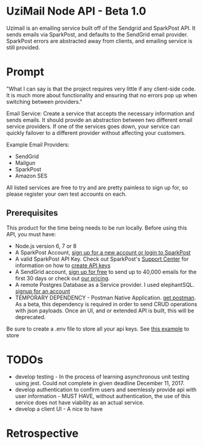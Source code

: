 # UziMail Node API - Beta 1.0

Uzimail is an emailing service built off of the Sendgrid and SparkPost API. It
sends emails via SparkPost, and defaults to the SendGrid email provider.
SparkPost errors are abstracted away from clients, and emailing service is still
provided.

# Prompt

"What I can say is that the project requires very little if any client-side
code. It is much more about functionality and ensuring that no errors pop up
when switching between providers."

Email Service: Create a service that accepts the necessary information and sends
emails. It should provide an abstraction between two different email service
providers. If one of the services goes down, your service can quickly failover
to a different provider without affecting your customers.

Example Email Providers:

* SendGrid
* Mailgun
* SparkPost
* Amazon SES

All listed services are free to try and are pretty painless to sign up for, so
please register your own test accounts on each.

## Prerequisites

This product for the time being needs to be run locally. Before using this API,
you must have:

* Node.js version 6, 7 or 8
* A SparkPost Account,
  [sign up for a new account or login to SparkPost](https://app.sparkpost.com/)
* A valid SparkPost API Key. Check out SparkPost's
  [Support Center](https://support.sparkpost.com/) for information on how to
  [create API keys](https://support.sparkpost.com/customer/portal/articles/1933377-create-api-keys)
* A SendGrid account,
  [sign up for free](https://sendgrid.com/free?source=sendgrid-nodejs) to send
  up to 40,000 emails for the first 30 days or check out
  [our pricing](https://sendgrid.com/pricing?source=sendgrid-nodejs).
* A remote Postgres Database as a Service provider. I used elephantSQL.
  [signup for an account](https://customer.elephantsql.com/login)
* TEMPORARY DEPENDENCY - Postman Native Application.
  [get postman](https://www.getpostman.com/). As a beta, this dependency is
  required in order to send CRUD operations with json payloads. Once an UI, and
  or extended API is built, this will be deprecated.

Be sure to create a .env file to store all your api keys. See [this example]()
to store

# TODOs

* develop testing - In the process of learning asynchronous unit testing using
  jest. Could not complete in given deadline December 11, 2017.
* develop authentication to confirm users and seemlessly provide api with user
  information - MUST HAVE, without authentication, the use of this service does
  not have viability as an actual service.
* develop a client UI - A nice to have

# Retrospective
